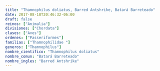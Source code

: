 ```yaml
---
title: "Thamnophilus doliatus, Barred Antshrike, Batará Barreteado"
date: 2017-08-18T20:46:32-06:00
draft: false
reinos: ["Animalia"]
divisiones: ["Chordata"]
clases: ["Aves"]
ordenes: ["Passeriformes"]
familias: ["Thamnophilidae "]
generos: ["Thamnophilus"]
nombre_cientifico: "Thamnophilus doliatus"
nombre_comun: "Batará Barreteado"
nombre_ingles: "Barred Antshrike"
---
```

